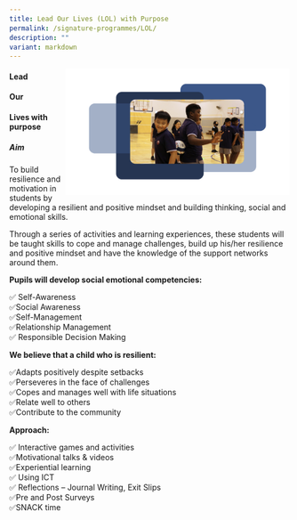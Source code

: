 ```yaml
---
title: Lead Our Lives (LOL) with Purpose
permalink: /signature-programmes/LOL/
description: ""
variant: markdown
---
```

<img style="width:80%;margin-left:auto" align="right" src="/images/LOL__1.png">

#### **L**ead 
#### **O**ur
#### **L**ives with purpose
##### Aim
To build resilience and motivation in students by developing a resilient and positive mindset and building thinking, social and emotional skills. 


Through a series of activities and learning experiences, these students will be taught skills to cope and manage challenges, build up his/her resilience and positive mindset and have the knowledge of the support networks around them.



**Pupils will develop social emotional competencies:**

✅ Self-Awareness  
✅Social Awareness  
✅Self-Management  
 ✅Relationship Management  
✅ Responsible Decision Making

**We believe that a child who is resilient:**

✅Adapts positively despite setbacks  
✅Perseveres in the face of challenges  
 ✅Copes and manages well with life situations  
 ✅Relate well to others  
 ✅Contribute to the community
		
**Approach:**

✅ Interactive games and activities  
✅Motivational talks &amp; videos&nbsp;  
 ✅Experiential learning  
✅ Using ICT&nbsp;  
✅ Reflections – Journal Writing, Exit Slips  
✅Pre and Post Surveys  
 ✅SNACK time